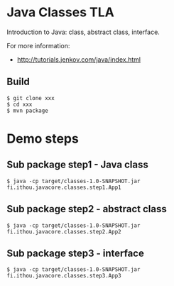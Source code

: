 # Java Classes TLA

Introduction to Java: class, abstract class, interface.

For more information:
* http://tutorials.jenkov.com/java/index.html

## Build

```
$ git clone xxx
$ cd xxx
$ mvn package

```

# Demo steps

## Sub package step1 - Java class
```
$ java -cp target/classes-1.0-SNAPSHOT.jar fi.ithou.javacore.classes.step1.App1
```
## Sub package step2 - abstract class
```
$ java -cp target/classes-1.0-SNAPSHOT.jar fi.ithou.javacore.classes.step2.App2
```
## Sub package step3 - interface
```
$ java -cp target/classes-1.0-SNAPSHOT.jar fi.ithou.javacore.classes.step3.App3
```


